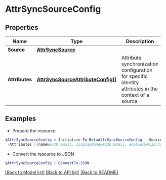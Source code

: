# AttrSyncSourceConfig
## Properties

Name | Type | Description | Notes
------------ | ------------- | ------------- | -------------
**Source** | [**AttrSyncSource**](AttrSyncSource.md) |  | 
**Attributes** | [**AttrSyncSourceAttributeConfig[]**](AttrSyncSourceAttributeConfig.md) | Attribute synchronization configuration for specific identity attributes in the context of a source | 

## Examples

- Prepare the resource
```powershell
$AttrSyncSourceConfig = Initialize-Tm.BetaAttrSyncSourceConfig  -Source null `
 -Attributes [{name&#x3D;email, displayName&#x3D;Email, enabled&#x3D;true, target&#x3D;mail}, {name&#x3D;firstname, displayName&#x3D;First Name, enabled&#x3D;false, target&#x3D;givenName}]
```

- Convert the resource to JSON
```powershell
$AttrSyncSourceConfig | ConvertTo-JSON
```

[[Back to Model list]](../README.md#documentation-for-models) [[Back to API list]](../README.md#documentation-for-api-endpoints) [[Back to README]](../README.md)

